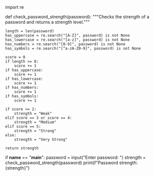 import re

def check_password_strength(password):
    """Checks the strength of a password and returns a strength level."""

    length = len(password)
    has_uppercase = re.search("[A-Z]", password) is not None
    has_lowercase = re.search("[a-z]", password) is not None
    has_numbers = re.search("[0-9]", password) is not None
    has_symbols = re.search("[^a-zA-Z0-9]", password) is not None

    score = 0
    if length >= 8:
        score += 1
    if has_uppercase:
        score += 1
    if has_lowercase:
        score += 1
    if has_numbers:
        score += 1
    if has_symbols:
        score += 1

    if score <= 2:
        strength = "Weak"
    elif score == 3 or score == 4:
        strength = "Medium"
    elif score == 5:
        strength = "Strong"
    else:
        strength = "Very Strong"

    return strength


if __name__ == "__main__":
    password = input("Enter password: ")
    strength = check_password_strength(password)
    print(f"Password strength: {strength}")

